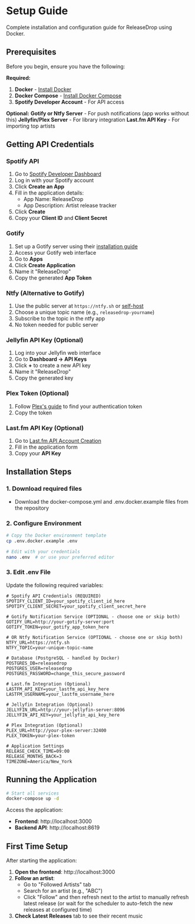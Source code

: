 # Setup Guide

Complete installation and configuration guide for ReleaseDrop using Docker.

## Prerequisites

Before you begin, ensure you have the following:

**Required:**
1. **Docker** - [Install Docker](https://docs.docker.com/get-docker/)
2. **Docker Compose** - [Install Docker Compose](https://docs.docker.com/compose/install/)
3. **Spotify Developer Account** - For API access

**Optional:**
**Gotify or Ntfy Server** - For push notifications (app works without this)
**Jellyfin/Plex Server** - For library integration
**Last.fm API Key** - For importing top artists

## Getting API Credentials

### Spotify API

1. Go to [Spotify Developer Dashboard](https://developer.spotify.com/dashboard)
2. Log in with your Spotify account
3. Click **Create an App**
4. Fill in the application details:
   - App Name: ReleaseDrop
   - App Description: Artist release tracker
5. Click **Create**
6. Copy your **Client ID** and **Client Secret**

### Gotify

1. Set up a Gotify server using their [installation guide](https://gotify.net/docs/install)
2. Access your Gotify web interface
3. Go to **Apps**
4. Click **Create Application**
5. Name it "ReleaseDrop"
6. Copy the generated **App Token**

### Ntfy (Alternative to Gotify)

1. Use the public server at `https://ntfy.sh` or [self-host](https://docs.ntfy.sh/install/)
2. Choose a unique topic name (e.g., `releasedrop-yourname`)
3. Subscribe to the topic in the ntfy app
4. No token needed for public server

### Jellyfin API Key (Optional)

1. Log into your Jellyfin web interface
2. Go to **Dashboard → API Keys**
3. Click **+** to create a new API key
4. Name it "ReleaseDrop"
5. Copy the generated key

### Plex Token (Optional)

1. Follow [Plex's guide](https://support.plex.tv/articles/204059436-finding-an-authentication-token-x-plex-token/) to find your authentication token
2. Copy the token

### Last.fm API Key (Optional)

1. Go to [Last.fm API Account Creation](https://www.last.fm/api/account/create)
2. Fill in the application form
3. Copy your **API Key**

## Installation Steps

### 1. Download required files

- Download the docker-compose.yml and .env.docker.example files from the repository

### 2. Configure Environment

```bash
# Copy the Docker environment template
cp .env.docker.example .env

# Edit with your credentials
nano .env  # or use your preferred editor
```

### 3. Edit .env File

Update the following required variables:

```env
# Spotify API Credentials (REQUIRED)
SPOTIFY_CLIENT_ID=your_spotify_client_id_here
SPOTIFY_CLIENT_SECRET=your_spotify_client_secret_here

# Gotify Notification Service (OPTIONAL - choose one or skip both)
GOTIFY_URL=http://your-gotify-server:port
GOTIFY_TOKEN=your_gotify_app_token_here

# OR Ntfy Notification Service (OPTIONAL - choose one or skip both)
NTFY_URL=https://ntfy.sh
NTFY_TOPIC=your-unique-topic-name

# Database (PostgreSQL - handled by Docker)
POSTGRES_DB=releasedrop
POSTGRES_USER=releasedrop
POSTGRES_PASSWORD=change_this_secure_password

# Last.fm Integration (Optional)
LASTFM_API_KEY=your_lastfm_api_key_here
LASTFM_USERNAME=your_lastfm_username_here

# Jellyfin Integration (Optional)
JELLYFIN_URL=http://your-jellyfin-server:8096
JELLYFIN_API_KEY=your_jellyfin_api_key_here

# Plex Integration (Optional)
PLEX_URL=http://your-plex-server:32400
PLEX_TOKEN=your-plex-token

# Application Settings
RELEASE_CHECK_TIME=09:00
RELEASE_MONTHS_BACK=3
TIMEZONE=America/New_York
```

## Running the Application

```bash
# Start all services
docker-compose up -d
```

Access the application:
- **Frontend**: http://localhost:3000
- **Backend API**: http://localhost:8619

## First Time Setup

After starting the application:

1. **Open the frontend**: http://localhost:3000
2. **Follow an artist**:
   - Go to "Followed Artists" tab
   - Search for an artist (e.g., "ABC")
   - Click "Follow" and then refresh next to the artist to manually refresh latest release (or wait for the scheduler to auto-fetch the new releases at configured time)
3. **Check Latest Releases** tab to see their recent music